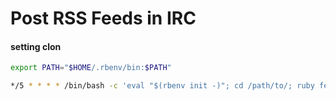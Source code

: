 
# Post RSS Feeds in IRC




#### setting clon

```bash
export PATH="$HOME/.rbenv/bin:$PATH"

*/5 * * * * /bin/bash -c 'eval "$(rbenv init -)"; cd /path/to/; ruby feeds.rb;'
```




